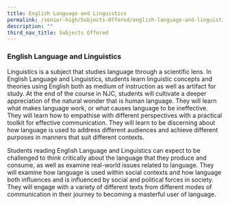 ```yaml
---
title: English Language and Linguistics
permalink: /senior-high/Subjects-Offered/english-language-and-linguistics
description: ""
third_nav_title: Subjects Offered
---
```

### English Language and Linguistics

Linguistics is a subject that studies language through a scientific lens. In English Language and Linguistics, students learn linguistic concepts and theories using English both as medium of instruction as well as artifact for study. At the end of the course in NJC, students will cultivate a deeper appreciation of the natural wonder that is human language. They will learn what makes language work, or what causes language to be ineffective. They will learn how to empathise with different perspectives with a practical toolkit for effective communication. They will learn to be discerning about how language is used to address different audiences and achieve different purposes in manners that suit different contexts.

Students reading English Language and Linguistics can expect to be challenged to think critically about the language that they produce and consume, as well as examine real-world issues related to language. They will examine how language is used within social contexts and how language both influences and is influenced by social and political forces in society. They will engage with a variety of different texts from different modes of communication in their journey to becoming a masterful user of language.
